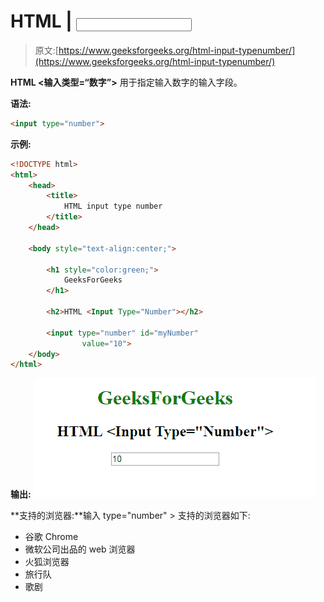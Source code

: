 # HTML | <input type="”number”">

> 原文:[https://www.geeksforgeeks.org/html-input-typenumber/](https://www.geeksforgeeks.org/html-input-typenumber/)

**HTML <输入类型=“数字”>** 用于指定输入数字的输入字段。

**语法:**

```html
<input type="number">
```

**示例:**

```html
<!DOCTYPE html> 
<html> 
    <head>
        <title>
            HTML input type number
        </title>
    </head>

    <body style="text-align:center;"> 

        <h1 style="color:green;"> 
            GeeksForGeeks 
        </h1> 

        <h2>HTML <Input Type="Number"></h2> 

        <input type="number" id="myNumber"
                value="10"> 
    </body> 
</html>                    
```

**输出:**
![](img/d5a03423271db27c751f5782293794c0.png)

**支持的浏览器:**输入 type="number" > 支持的浏览器如下:

*   谷歌 Chrome
*   微软公司出品的 web 浏览器
*   火狐浏览器
*   旅行队
*   歌剧